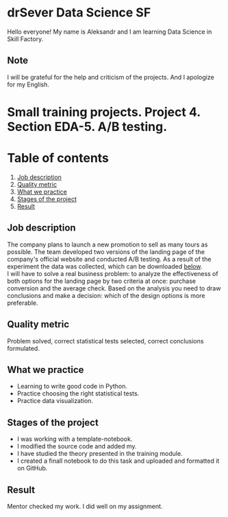 # drSever Data Science SF
Hello everyone! My name is Aleksandr and I am learning Data Science in Skill Factory.
## Note
I will be grateful for the help and criticism of the projects. And I apologize for my English.

# Small training projects. Project 4. Section EDA-5. A/B testing.
# Table of contents
1. [Job description](https://github.com/drSever/drSever_data_science/tree/main/Small_training_projects/project_4#Job-description)
2. [Quality metric](https://github.com/drSever/drSever_data_science/tree/main/Small_training_projects/project_4#Quality-metric)
3. [What we practice](https://github.com/drSever/drSever_data_science/tree/main/Small_training_projects/project_4#What-we-practice)
4. [Stages of the project](https://github.com/drSever/drSever_data_science/tree/main/Small_training_projects/project_4#Stages-of-the-project)
5. [Result](https://github.com/drSever/drSever_data_science/tree/main/Small_training_projects/project_4#Result)

## Job description

The company plans to launch a new promotion to sell as many tours as possible. The team developed two versions of the landing page of the company's official website and conducted A/B testing. As a result of the experiment the data was collected, which can be downloaded [below](https://lms.skillfactory.ru/assets/courseware/v1/c5e135f1dc26e5f342916b8ab78357f1/asset-v1:SkillFactory+DST-3.0+28FEB2021+type@asset+block/ab_data_tourist.zip).  
I will have to solve a real business problem: to analyze the effectiveness of both options for the landing page by two criteria at once: purchase conversion and the average check. Based on the analysis you need to draw conclusions and make a decision: which of the design options is more preferable.

## Quality metric

Problem solved, correct statistical tests selected, correct conclusions formulated.

## What we practice

- Learning to write good code in Python.
- Practice choosing the right statistical tests.
- Practice data visualization.

## Stages of the project

- I was working with a template-notebook.
- I modified the source code and added my.
- I have studied the theory presented in the training module.
- I created a finall notebook to do this task and uploaded and formatted it on GitHub.


## Result

Mentor checked my work. I did well on my assignment.

